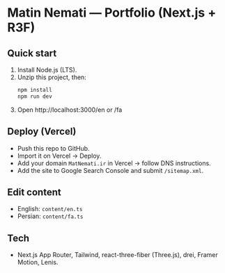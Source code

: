 
# Matin Nemati — Portfolio (Next.js + R3F)

## Quick start
1. Install Node.js (LTS).
2. Unzip this project, then:
   ```bash
   npm install
   npm run dev
   ```
3. Open http://localhost:3000/en or /fa

## Deploy (Vercel)
- Push this repo to GitHub.
- Import it on Vercel → Deploy.
- Add your domain `MatNemati.ir` in Vercel → follow DNS instructions.
- Add the site to Google Search Console and submit `/sitemap.xml`.

## Edit content
- English: `content/en.ts`
- Persian: `content/fa.ts`

## Tech
- Next.js App Router, Tailwind, react-three-fiber (Three.js), drei, Framer Motion, Lenis.
